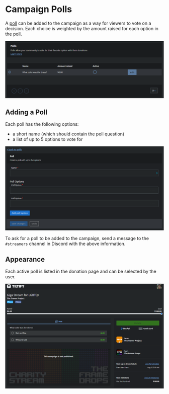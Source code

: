 # Campaign Polls

A [poll](https://info.tiltify.com/support/solutions/articles/43000018390-campaign-polls) can be added to the campaign as a way for viewers to vote on a decision. Each choice is weighted by the amount raised for each option in the poll.

![A list of polls in the campaign dashboard.](./tiltify_polls_list.png)

## Adding a Poll

Each poll has the following options:
- a short name (which should contain the poll question)
- a list of up to 5 options to vote for

![The poll configuration page.](./tiltify_polls_options.png)

To ask for a poll to be added to the campaign, send a message to the `#streamers` channel in Discord with the above information.

## Appearance

Each active poll is listed in the donation page and can be selected by the user.

![The donation page with poll options listed.](./active_poll.png)
